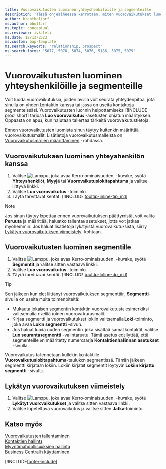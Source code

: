 ```yaml
---
title: Vuorovaikutusten luominen yhteyshenkilöille ja segmenteille
description: 'Tässä ohjeaiheessa kerrotaan, miten vuorovaikutukset luodaan Business Central -sovelluksessa asiakkaiden ja segmenttien kanssa käydylle viestinnälle.'
author: brentholtorf
ms.author: bholtorf
ms.topic: conceptual
ms.reviewer: ivkoleti
ms.date: 12/13/2023
ms.custom: bap-template
ms.search.keywords: 'relationship, prospect'
ms.search.forms: '5077, 5078, 5074, 5076, 5186, 5075, 5079'
---
```

# <a name="create-interactions-on-contacts-and-segments"></a>Vuorovaikutusten luominen yhteyshenkilöille ja segmenteille

Voit luoda vuorovaikutuksia, joiden avulla voit seurata yhteydenpitoa, jota sinulla on yhden kontaktin kanssa tai jossa on useita kontakteja segmenteissäsi. Vuorovaikutusten luonnin helpottamiseksi [!INCLUDE [prod_short](includes/prod_short.md)] tarjoaa **Luo vuorovaikutus** -asetusten ohjatun määrityksen. Oppaasta on apua, kun halutaan tallentaa tärkeitä vuorovaikutustietoja.

Ennen vuorovaikutusten luomista sinun täytyy kuitenkin määrittää vuorovaikutusmallit. Lisätietoja vuorovaikutusmalleista on [Vuorovaikutusmallien määrittäminen](marketing-interactions.md) -kohdassa.

## <a name="to-create-an-interaction-with-a-contact"></a>Vuorovaikutuksen luominen yhteyshenkilön kanssa

1. Valitse ![Lamppu, joka avaa Kerro-ominaisuuden.](media/ui-search/search_small.png "Kerro, mitä haluat tehdä") -kuvake, syötä **Yhteyshenkilöt**, **Myyjä** tai **Vuorovaikutuslokitapahtuma** ja valitse liittyvä linkki.
2. Valitse **Luo vuorovaikutus** -toiminto.
3. Täytä tarvittavat kentät. [!INCLUDE [tooltip-inline-tip_md](includes/tooltip-inline-tip_md.md)]

> [!NOTE]  
> Jos sinun täytyy lopettaa ennen vuorovaikutuksen päättymistä, voit valita **Peruuta** ja määrittää, haluatko tallentaa asetukset, jotta voit jatkaa myöhemmin. Jos haluat lisätietoja lykätyistä vuorovaikutuksista, siirry [Lykätyn vuorovaikutuksen viimeistely](#to-finish-setting-up-a-postponed-interaction) -kohtaan.

## <a name="to-create-an-interaction-on-a-segment"></a>Vuorovaikutusten luominen segmentille

1. Valitse ![Lamppu, joka avaa Kerro-ominaisuuden.](media/ui-search/search_small.png "Kerro, mitä haluat tehdä") -kuvake, syötä **Segmentit** ja valitse sitten vastaava linkki.
2. Valitse **Luo vuorovaikutus** -toiminto.
3. Täytä tarvittavat kentät. [!INCLUDE [tooltip-inline-tip_md](includes/tooltip-inline-tip_md.md)]

> [!TIP]
> Sen jälkeen kun olet liittänyt vuorovaikutuksen segmenttiin, **Segmentti**-sivulla on useita muita toimenpiteitä:
>
> * Mukauta jokaisen segmentin kontaktin vuorovaikutusta esimerkiksi valitsemalla riveillä toinen vuorovaikutusmalli.  
>* Kirjaa segmentti ja vuorovaikutukset lokiin valitsemalla **Loki**-toiminto, joka avaa **Lokin segmentti** -sivun.
> * Jos haluat luoda uuden segmentin, joka sisältää samat kontaktit, valitse **Luo seurantasegmentti** -valintaruutu. Tämä asetus edellyttää, että segmenteille on määritetty numerosarja **Kontaktienhallinnan asetukset** -sivulla.

Vuorovaikutus tallennetaan kullekin kontaktille **Vuorovaikutuslokitapahtuma**-taulukon segmentissä. Tämän jälkeen segmentti kirjataan lokiin. Lokiin kirjatut segmentit löytyvät **Lokiin kirjattu segmentti** -sivulta.

## <a name="to-finish-setting-up-a-postponed-interaction"></a>Lykätyn vuorovaikutuksen viimeistely

1. Valitse ![Lamppu, joka avaa Kerro-ominaisuuden.](media/ui-search/search_small.png "Kerro, mitä haluat tehdä") -kuvake, syötä **Lykätyt vuorovaikutukset** ja valitse sitten vastaava linkki.
2. Valitse lopetettava vuorovaikutus ja valitse sitten **Jatka**-toiminto.

## <a name="see-also"></a>Katso myös

[Vuorovaikutusten tallentaminen](marketing-interactions.md)  
[Kontaktien hallinta](marketing-contacts.md)  
[Myyntimahdollisuuksien hallinta](marketing-manage-sales-opportunities.md)  
[Business Centralin käyttäminen](ui-work-product.md)

[!INCLUDE[footer-include](includes/footer-banner.md)]

